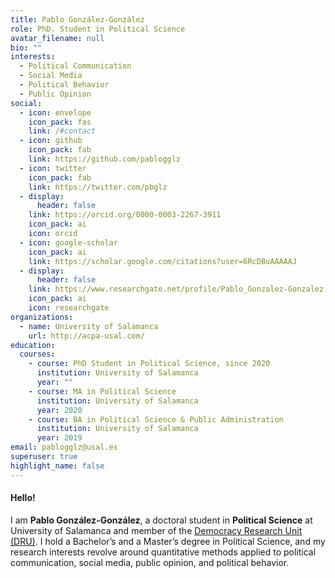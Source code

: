 ```yaml
---
title: Pablo González-González
role: PhD. Student in Political Science
avatar_filename: null
bio: ""
interests:
  - Political Communication
  - Social Media
  - Political Behavior
  - Public Opinion
social:
  - icon: envelope
    icon_pack: fas
    link: /#contact
  - icon: github
    icon_pack: fab
    link: https://github.com/pablogglz
  - icon: twitter
    icon_pack: fab
    link: https://twitter.com/pbglz
  - display:
      header: false
    link: https://orcid.org/0000-0003-2267-3911
    icon_pack: ai
    icon: orcid
  - icon: google-scholar
    icon_pack: ai
    link: https://scholar.google.com/citations?user=6RcDBuAAAAAJ
  - display:
      header: false
    link: https://www.researchgate.net/profile/Pablo_Gonzalez-Gonzalez
    icon_pack: ai
    icon: researchgate
organizations:
  - name: University of Salamanca
    url: http://acpa-usal.com/
education:
  courses:
    - course: PhD Student in Political Science, since 2020
      institution: University of Salamanca
      year: ""
    - course: MA in Political Science
      institution: University of Salamanca
      year: 2020
    - course: BA in Political Science & Public Administration
      institution: University of Salamanca
      year: 2019
email: pablogglz@usal.es
superuser: true
highlight_name: false
---
```

#### Hello!

I am **Pablo González-González**, a doctoral student in **Political Science** at University of Salamanca and member of the [Democracy Research Unit (DRU)](https://acpa-usal.com/investigacion/democracy-research-unit-dru/team-dru/). I hold a Bachelor’s and a Master’s degree in Political Science, and my research interests revolve around quantitative methods applied to political communication, social media, public opinion, and political behavior.